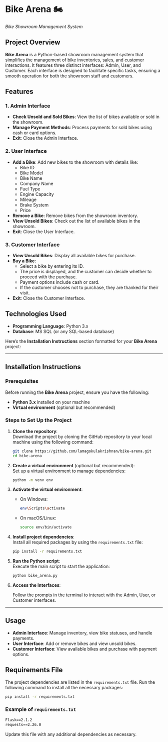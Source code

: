 # Bike Arena 🏍️  
*Bike Showroom Management System*

## Project Overview  
**Bike Arena** is a Python-based showroom management system that simplifies the management of bike inventories, sales, and customer interactions. It features three distinct interfaces: Admin, User, and Customer. Each interface is designed to facilitate specific tasks, ensuring a smooth operation for both the showroom staff and customers.

## Features  

### 1. Admin Interface  
- **Check Unsold and Sold Bikes**: View the list of bikes available or sold in the showroom.
- **Manage Payment Methods**: Process payments for sold bikes using cash or card options.
- **Exit**: Close the Admin Interface.

### 2. User Interface  
- **Add a Bike**: Add new bikes to the showroom with details like:
  - Bike ID  
  - Bike Model  
  - Bike Name  
  - Company Name  
  - Fuel Type  
  - Engine Capacity  
  - Mileage  
  - Brake System  
  - Price
- **Remove a Bike**: Remove bikes from the showroom inventory.
- **View Unsold Bikes**: Check out the list of available bikes in the showroom.
- **Exit**: Close the User Interface.

### 3. Customer Interface  
- **View Unsold Bikes**: Display all available bikes for purchase.
- **Buy a Bike**: 
  - Select a bike by entering its ID.
  - The price is displayed, and the customer can decide whether to proceed with the purchase.
  - Payment options include cash or card.
  - If the customer chooses not to purchase, they are thanked for their visit.
- **Exit**: Close the Customer Interface.

## Technologies Used  
- **Programming Language**: Python 3.x
- **Database**: MS SQL (or any SQL-based database)

Here’s the **Installation Instructions** section formatted for your **Bike Arena** project:

---

## Installation Instructions  

### Prerequisites  
Before running the **Bike Arena** project, ensure you have the following:

- **Python 3.x** installed on your machine
- **Virtual environment** (optional but recommended)

### Steps to Set Up the Project  

1. **Clone the repository**:  
   Download the project by cloning the GitHub repository to your local machine using the following command:
   ```bash
   git clone https://github.com/lamagokulakrishnan/bike-arena.git
   cd bike-arena
   ```

2. **Create a virtual environment** (optional but recommended):  
   Set up a virtual environment to manage dependencies:
   ```bash
   python -m venv env
   ```

3. **Activate the virtual environment**:  
   - On Windows:
     ```bash
     env\Scripts\activate
     ```
   - On macOS/Linux:
     ```bash
     source env/bin/activate
     ```

4. **Install project dependencies**:  
   Install all required packages by using the `requirements.txt` file:
   ```bash
   pip install -r requirements.txt
   ```
5. **Run the Python script**:  
   Execute the main script to start the application:
   ```bash
   python bike_arena.py
   ```

6. **Access the Interfaces**:  
 
   Follow the prompts in the terminal to interact with the Admin, User, or Customer interfaces.

---
## Usage  
- **Admin Interface**: Manage inventory, view bike statuses, and handle payments.
- **User Interface**: Add or remove bikes and view unsold bikes.
- **Customer Interface**: View available bikes and purchase with payment options.

## Requirements File  
The project dependencies are listed in the `requirements.txt` file. Run the following command to install all the necessary packages:

```bash
pip install -r requirements.txt
```

### Example of `requirements.txt`  
```txt
Flask==2.1.2
requests==2.26.0
```

Update this file with any additional dependencies as necessary.

 
